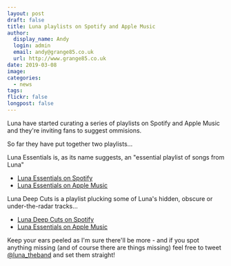 ```yaml
---
layout: post
draft: false
title: Luna playlists on Spotify and Apple Music
author:
  display_name: Andy
  login: admin
  email: andy@grange85.co.uk
  url: http://www.grange85.co.uk
date: 2019-03-08
image: 
categories:
  - news
tags:
flickr: false
longpost: false
---
```

<p class="lead">Luna have started curating a series of playlists on Spotify and Apple Music and they're inviting fans to suggest ommisions.</p>
<p>So far they have put together two playlists&hellip;</p>
<p>Luna Essentials is, as its name suggests, an "essential playlist of songs from Luna"</p>
<ul><li><a href="https://open.spotify.com/user/doublefeaturerecords/playlist/5Wjd6hlLC17jUc3F37tzqO?si=UZA9guV9TAm9GaiNJyCCQA">Luna Essentials on Spotify</a></li>
  <li><a href="https://itunes.apple.com/us/playlist/luna-essentials/pl.a815624e0640439e902da018aeab3341?at=11lEW&ct=9eq78w">Luna Essentials on Apple Music</a></li>
</ul>

<p>Luna Deep Cuts is a playlist plucking some of Luna's hidden, obscure or under-the-radar tracks&hellip;
<ul><li><a href="https://open.spotify.com/user/doublefeaturerecords/playlist/4ookgFfTTJiEWIGVk0RKel?si=Ombq88BcSJKLsL4egtYXPA">Luna Deep Cuts on Spotify</a></li>
  <li><a href="https://itunes.apple.com/us/playlist/luna-deep-cuts/pl.9d69197853c44846830dada56b580906?at=11lEW&ct=ztuezo">Luna Essentials on Apple Music</a></li>
</ul>

<p>Keep your ears peeled as I'm sure there'll be more - and if you spot anything missing (and of course there are things missing) feel free to tweet <a href="https://twitter.com/luna_theband">@luna_theband</a> and set them straight!</p>

